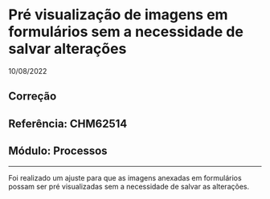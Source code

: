 # Pré visualização de imagens em formulários sem a necessidade de salvar alterações
10/08/2022
## Correção
## Referência: CHM62514
## Módulo: Processos
***

Foi realizado um ajuste para que as imagens anexadas em formulários possam ser pré visualizadas sem a necessidade de salvar as alterações.
